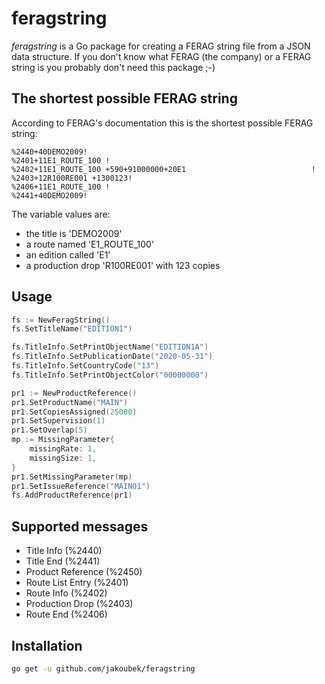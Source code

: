 # feragstring

*feragstring* is a Go package for creating a FERAG string file from a JSON data structure. If you don't know what FERAG (the company) or a FERAG string is you probably don't need this package ;-)

## The shortest possible FERAG string

According to FERAG's documentation this is the shortest possible FERAG string:

```
%2440+40DEMO2009!
%2401+11E1_ROUTE_100 !
%2402+11E1_ROUTE_100 +590+91000000+20E1                            !
%2403+12R100RE001 +1300123!
%2406+11E1_ROUTE_100 !
%2441+40DEMO2009!
```

The variable values are:

- the title is 'DEMO2009'
- a route named 'E1_ROUTE_100'
- an edition called 'E1'
- a production drop 'R100RE001' with 123 copies

## Usage

```go
fs := NewFeragString()
fs.SetTitleName("EDITION1")

fs.TitleInfo.SetPrintObjectName("EDITION1A")
fs.TitleInfo.SetPublicationDate("2020-05-31")
fs.TitleInfo.SetCountryCode("13")
fs.TitleInfo.SetPrintObjectColor("00000000")

pr1 := NewProductReference()
pr1.SetProductName("MAIN")
pr1.SetCopiesAssigned(25000)
pr1.SetSupervision(1)
pr1.SetOverlap(5)
mp := MissingParameter{
    missingRate: 1,
    missingSize: 1,
}
pr1.SetMissingParameter(mp)
pr1.SetIssueReference("MAIN01")
fs.AddProductReference(pr1)
``` 

## Supported messages

- Title Info (%2440)
- Title End (%2441)
- Product Reference (%2450)
- Route List Entry (%2401)
- Route Info (%2402)
- Production Drop (%2403)
- Route End (%2406)

## Installation

```bash
go get -u github.com/jakoubek/feragstring
``` 